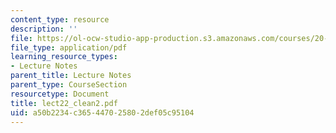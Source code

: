 ```yaml
---
content_type: resource
description: ''
file: https://ol-ocw-studio-app-production.s3.amazonaws.com/courses/20-462j-molecular-principles-of-biomaterials-spring-2006/a50b2234c365447025802def05c95104_lect22_clean2.pdf
file_type: application/pdf
learning_resource_types:
- Lecture Notes
parent_title: Lecture Notes
parent_type: CourseSection
resourcetype: Document
title: lect22_clean2.pdf
uid: a50b2234-c365-4470-2580-2def05c95104
---
```

